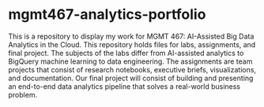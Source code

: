 # mgmt467-analytics-portfolio
This is a repository to display my work for MGMT 467: AI-Assisted Big Data Analytics in the Cloud. This repository holds files for labs, assignments, and final project. The subjects of the labs differ from AI-assisted analytics to BigQuery machine learning to data engineering. The assignments are team projects that consist of research notebooks, executive briefs, visualizations, and documentation. Our final project will consist of building and presenting an end-to-end data analytics pipeline that solves a real-world business problem.   
